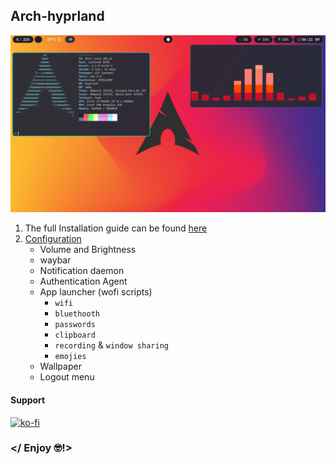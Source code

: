 ## Arch-hyprland
![Screenshot](dm.jpg)

1. The full Installation guide can be found [here](http://cschad.tech/posts/hyprland_installation_archlinux/)
2. [Configuration](https://cschad.tech/posts/hyprland_configuration/)
    * Volume and Brightness
    * waybar
    * Notification daemon
    * Authentication Agent
    * App launcher (wofi scripts)
        * `wifi`
        * `bluethooth`
        * `passwords`
        * `clipboard`
        * `recording` & `window sharing`
        * `emojies`
    * Wallpaper
    * Logout menu
    
#### Support
[![ko-fi](https://ko-fi.com/img/githubbutton_sm.svg)](https://ko-fi.com/Q5Q2EA2RO)
### </ Enjoy 🤓!>

